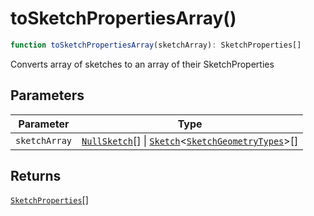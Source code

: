 # toSketchPropertiesArray()

```ts
function toSketchPropertiesArray(sketchArray): SketchProperties[]
```

Converts array of sketches to an array of their SketchProperties

## Parameters

| Parameter | Type |
| ------ | ------ |
| `sketchArray` | [`NullSketch`](../interfaces/NullSketch.md)[] \| [`Sketch`](../interfaces/Sketch.md)\<[`SketchGeometryTypes`](../type-aliases/SketchGeometryTypes.md)\>[] |

## Returns

[`SketchProperties`](../type-aliases/SketchProperties.md)[]
